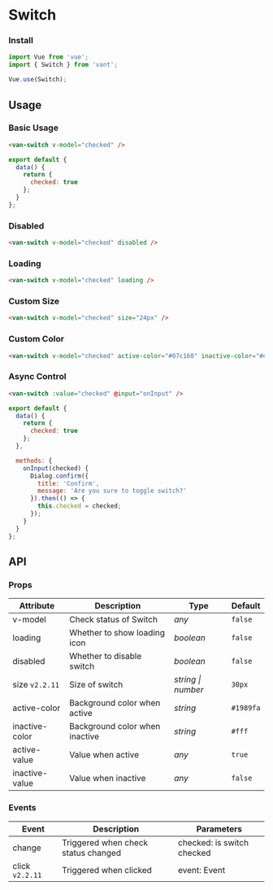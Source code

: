 # Switch

### Install

``` javascript
import Vue from 'vue';
import { Switch } from 'vant';

Vue.use(Switch);
```

## Usage

### Basic Usage

```html
<van-switch v-model="checked" />
```

```javascript
export default {
  data() {
    return {
      checked: true
    };
  }
};  
```

### Disabled

```html
<van-switch v-model="checked" disabled />
```

### Loading

```html
<van-switch v-model="checked" loading />
```

### Custom Size

```html
<van-switch v-model="checked" size="24px" />
```

### Custom Color

```html
<van-switch v-model="checked" active-color="#07c160" inactive-color="#ee0a24" />
```

### Async Control

```html
<van-switch :value="checked" @input="onInput" />
```

```js
export default {
  data() {
    return {
      checked: true
    };
  },

  methods: {
    onInput(checked) {
      Dialog.confirm({
        title: 'Confirm',
        message: 'Are you sure to toggle switch?'
      }).then(() => {
        this.checked = checked;
      });
    }
  }
};  
```

## API

### Props

| Attribute | Description | Type | Default |
|------|------|------|------|
| v-model | Check status of Switch | *any* | `false` |
| loading | Whether to show loading icon | *boolean* | `false` |
| disabled | Whether to disable switch | *boolean* | `false` |
| size `v2.2.11` | Size of switch | *string \| number* | `30px` |
| active-color | Background color when active | *string* | `#1989fa` |
| inactive-color | Background color when inactive | *string* | `#fff` |
| active-value | Value when active | *any* | `true` |
| inactive-value | Value when inactive | *any* | `false` |

### Events

| Event | Description | Parameters |
|------|------|------|
| change | Triggered when check status changed | checked: is switch checked |
| click `v2.2.11` | Triggered when clicked | event: Event |
